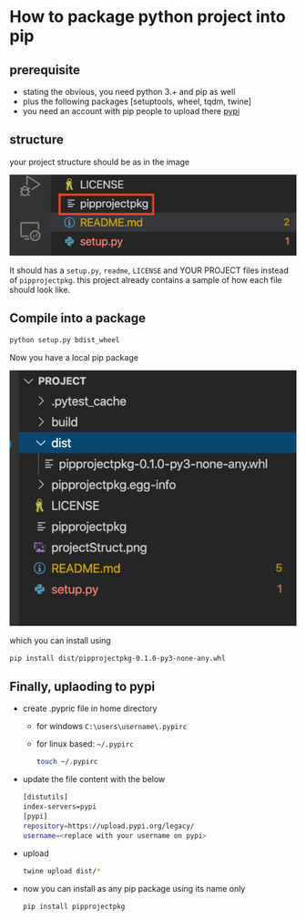 # How to package python project into pip

## prerequisite

- stating the obvious, you need python 3.+ and pip as well
- plus the following packages [setuptools, wheel, tqdm, twine]
- you need an account with pip people to upload there [pypi](https://pypi.org)

## structure

your project structure should be as in the image

![project structure](projectStruct.png)

It should has a `setup.py`, `readme`, `LICENSE` and YOUR PROJECT files instead of `pipprojectpkg`.
this project already contains a sample of how each file should look like.

## Compile into a package

```bash
python setup.py bdist_wheel 
```

Now you have a local pip package

![compiled package](compiled.png)

which you can install using

```bash
pip install dist/pipprojectpkg-0.1.0-py3-none-any.whl
```

## Finally, uplaoding to pypi

- create .pypric file in home directory
  - for windows `C:\users\username\.pypirc`
  - for linux based: `~/.pypirc`

    ```bash
    touch ~/.pypirc
    ```

- update the file content with the below

  ```bash
  [distutils]
  index-servers=pypi
  [pypi]
  repository=https://upload.pypi.org/legacy/
  username=<replace with your username on pypi>
  ```

- upload

  ```bash
  twine upload dist/*
  ```

- now you can install as any pip package using its name only

  ```bash
  pip install pipprojectpkg
  ```
